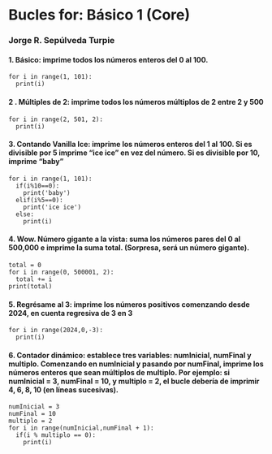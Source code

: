 # Bucles for: Básico 1 (Core)
### Jorge R. Sepúlveda Turpie

#### 1. Básico: imprime todos los números enteros del 0 al 100.
~~~
for i in range(1, 101):
  print(i)
~~~
#### 2 . Múltiples de 2: imprime todos los números múltiplos de 2 entre 2 y 500
~~~
for i in range(2, 501, 2):
  print(i)
~~~
#### 3. Contando Vanilla Ice: imprime los números enteros del 1 al 100. Si es divisible por 5 imprime “ice ice” en vez del número. Si es divisible por 10, imprime “baby”
~~~
for i in range(1, 101):
  if(i%10==0):
    print('baby')
  elif(i%5==0):
    print('ice ice')
  else:
    print(i)
~~~
#### 4. Wow. Número gigante a la vista: suma los números pares del 0 al 500,000 e imprime la suma total. (Sorpresa, será un número gigante).
~~~
total = 0
for i in range(0, 500001, 2):
  total += i
print(total)
~~~
#### 5. Regrésame al 3: imprime los números positivos comenzando desde 2024, en cuenta regresiva de 3 en 3
~~~
for i in range(2024,0,-3):
  print(i)
~~~
#### 6. Contador dinámico: establece tres variables: numInicial, numFinal y multiplo. Comenzando en numInicial y pasando por numFinal, imprime los números enteros que sean múltiplos de multiplo. Por ejemplo: si numInicial = 3, numFinal = 10, y multiplo = 2, el bucle debería de imprimir 4, 6, 8, 10 (en líneas sucesivas).
~~~
numInicial = 3
numFinal = 10
multiplo = 2
for i in range(numInicial,numFinal + 1):
  if(i % multiplo == 0):
    print(i)
~~~
